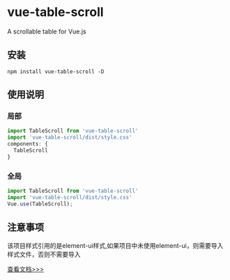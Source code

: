# vue-table-scroll
A scrollable table for Vue.js

## 安装
`npm install vue-table-scroll -D`
## 使用说明
### 局部
```js
import TableScroll from 'vue-table-scroll'
import 'vue-table-scroll/dist/style.css'
components: {
  TableScroll
}
```
### 全局
```js
import TableScroll from 'vue-table-scroll'
import 'vue-table-scroll/dist/style.css'
Vue.use(TableScroll);
```
## 注意事项
该项目样式引用的是element-ui样式,如果项目中未使用element-ui，则需要导入样式文件，否则不需要导入 

[查看文档>>>](https://nexusfeng.github.io/vue-table-scroll/)
